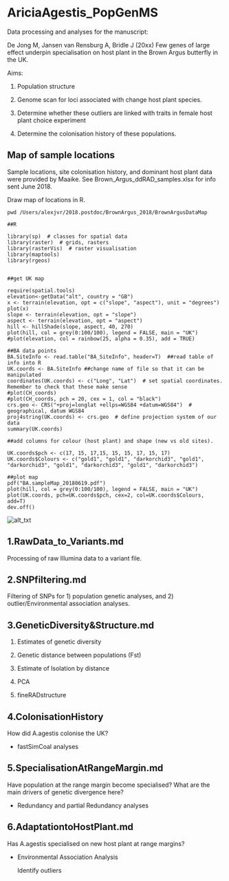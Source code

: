 # AriciaAgestis_PopGenMS

Data processing and analyses for the manuscript: 

De Jong M, Jansen van Rensburg A, Bridle J (20xx) Few genes of large effect underpin specialisation on host plant in the Brown Argus butterfly in the UK. 


Aims: 

1. Population structure 

2. Genome scan for loci associated with change host plant species. 

3. Determine whether these outliers are linked with traits in female host plant choice experiment

4. Determine the colonisation history of these populations. 


## Map of sample locations

Sample locations, site colonisation history, and dominant host plant data were provided by Maaike. See Brown_Argus_ddRAD_samples.xlsx for info sent June 2018. 

Draw map of locations in R. 

```
pwd /Users/alexjvr/2018.postdoc/BrownArgus_2018/BrownArgusDataMap 

##R

library(sp)  # classes for spatial data
library(raster)  # grids, rasters
library(rasterVis)  # raster visualisation
library(maptools)
library(rgeos)


##get UK map

require(spatial.tools)
elevation<-getData("alt", country = "GB")
x <- terrain(elevation, opt = c("slope", "aspect"), unit = "degrees")
plot(x)
slope <- terrain(elevation, opt = "slope")
aspect <- terrain(elevation, opt = "aspect")
hill <- hillShade(slope, aspect, 40, 270)
plot(hill, col = grey(0:100/100), legend = FALSE, main = "UK")
#plot(elevation, col = rainbow(25, alpha = 0.35), add = TRUE)

##BA data points
BA.SiteInfo <- read.table("BA_SiteInfo", header=T)  ##read table of info into R
UK.coords <- BA.SiteInfo ##change name of file so that it can be manipulated
coordinates(UK.coords) <- c("Long", "Lat")  # set spatial coordinates. Remember to check that these make sense
#plot(CH_coords)
#plot(CH_coords, pch = 20, cex = 1, col = "black")
crs.geo <- CRS("+proj=longlat +ellps=WGS84 +datum=WGS84")  # geographical, datum WGS84
proj4string(UK.coords) <- crs.geo  # define projection system of our data
summary(UK.coords)

##add columns for colour (host plant) and shape (new vs old sites). 

UK.coords$pch <- c(17, 15, 17,15, 15, 15, 17, 15, 17)
UK.coords$Colours <- c("gold1", "gold1", "darkorchid3", "gold1", "darkorchid3", "gold1", "darkorchid3", "gold1", "darkorchid3")

##plot map
pdf("BA.sampleMap_20180619.pdf")
plot(hill, col = grey(0:100/100), legend = FALSE, main = "UK")
plot(UK.coords, pch=UK.coords$pch, cex=2, col=UK.coords$Colours, add=T)
dev.off()
```

![alt_txt][Fig1]

[Fig1]:https://user-images.githubusercontent.com/12142475/41651877-90a4bb8c-7479-11e8-9549-821f4ee84895.png


## 1.RawData_to_Variants.md

Processing of raw Illumina data to a variant file. 

## 2.SNPfiltering.md

Filtering of SNPs for 1) population genetic analyses, and 2) outlier/Environmental association analyses. 

## 3.GeneticDiversity&Structure.md

1) Estimates of genetic diversity

2) Genetic distance between populations (Fst)

3) Estimate of Isolation by distance

4) PCA

5) fineRADstructure

## 4.ColonisationHistory

How did A.agestis colonise the UK? 

  - fastSimCoal analyses


## 5.SpecialisationAtRangeMargin.md

Have population at the range margin become specialised? What are the main drivers of genetic divergence here? 

   - Redundancy and partial Redundancy analyses


## 6.AdaptationtoHostPlant.md

Has A.agestis specialised on new host plant at range margins? 

   - Environmental Association Analysis
      
      Identify outliers 




